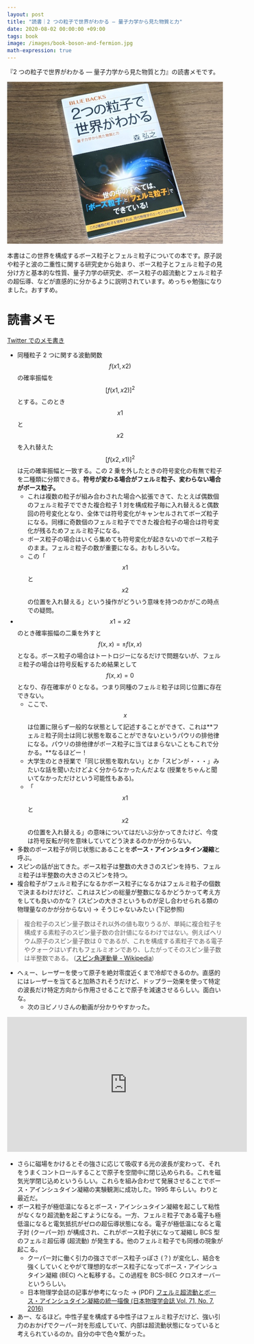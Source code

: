```yaml
---
layout: post
title: "読書｜2 つの粒子で世界がわかる ― 量子力学から見た物質と力"
date: 2020-08-02 00:00:00 +09:00
tags: book
image: /images/book-boson-and-fermion.jpg
math-expression: true
---
```


『2 つの粒子で世界がわかる ― 量子力学から見た物質と力』の読書メモです。

![表紙](/images/book-boson-and-fermion.jpg)

本書はこの世界を構成するボース粒子とフェルミ粒子についての本です。原子説や粒子と波の二重性に関する研究史から始まり、ボース粒子とフェルミ粒子の見分け方と基本的な性質、量子力学の研究史、ボース粒子の超流動とフェルミ粒子の超伝導、などが直感的に分かるように説明されています。めっちゃ勉強になりました。おすすめ。

# 読書メモ

[Twitter でのメモ書き](https://twitter.com/nhiroki_/status/1286831444514320384)

- 同種粒子 2 つに関する波動関数 $$f(x1, x2)$$ の確率振幅を $$[f(x1, x2)]^2$$ とする。このとき $$x1$$ と $$x2$$ を入れ替えた $$[f(x2, x1)]^2$$ は元の確率振幅と一致する。この 2 乗を外したときの符号変化の有無で粒子を二種類に分類できる。**符号が変わる場合がフェルミ粒子、変わらない場合がボース粒子。**
  - これは複数の粒子が組み合わされた場合へ拡張できて、たとえば偶数個のフェルミ粒子でできた複合粒子 1 対を構成粒子毎に入れ替えると偶数回の符号変化となり、全体では符号変化がキャンセルされてボーズ粒子になる。同様に奇数個のフェルミ粒子でできた複合粒子の場合は符号変化が残るためフェルミ粒子になる。
  - ボース粒子の場合はいくら集めても符号変化が起きないのでボース粒子のまま。フェルミ粒子の数が重要になる。おもしろいな。
  - この「$$x1$$ と $$x2$$ の位置を入れ替える」という操作がどういう意味を持つのかがこの時点での疑問。
- $$x1=x2$$ のとき確率振幅の二乗を外すと $$f(x,x)=±f(x,x)$$ となる。ボース粒子の場合はトートロジーになるだけで問題ないが、フェルミ粒子の場合は符号反転するため結果として $$f(x,x)=0$$ となり、存在確率が 0 となる。つまり同種のフェルミ粒子は同じ位置に存在できない。
  - ここで、$$x$$ は位置に限らず一般的な状態として記述することができて、これは**フェルミ粒子同士は同じ状態を取ることができないというパウリの排他律になる。パウリの排他律がボース粒子に当てはまらないこともこれで分かる。**なるほどー！
  - 大学生のとき授業で「同じ状態を取れない」とか「スピンが・・・」みたいな話を聞いたけどよく分からなかったんだよな (授業をちゃんと聞いてなかっただけという可能性もある)。
  - 「$$x1$$ と $$x2$$ の位置を入れ替える」の意味についてはだいぶ分かってきたけど、今度は符号反転が何を意味していてどう決まるのかが分からない。
- 多数のボース粒子が同じ状態にあることを**ボース・アインシュタイン凝縮**と呼ぶ。
- スピンの話が出てきた。ボース粒子は整数の大きさのスピンを持ち、フェルミ粒子は半整数の大きさのスピンを持つ。
- 複合粒子がフェルミ粒子になるかボース粒子になるかはフェルミ粒子の個数で決まるわけだけど、これはスピンの総量が整数になるかどうかって考え方をしても良いのかな？ (スピンの大きさというものが足し合わせられる類の物理量なのかが分からない) → そうじゃないみたい (下記参照)
  
> 複合粒子のスピン量子数はそれ以外の値も取りうるが、単純に複合粒子を構成する素粒子のスピン量子数の合計値になるわけではない。例えばヘリウム原子のスピン量子数は 0 であるが、これを構成する素粒子である電子やクォークはいずれもフェルミオンであり、したがってそのスピン量子数は半整数である。 ([スピン角運動量 - Wikipedia](https://ja.wikipedia.org/wiki/%E3%82%B9%E3%83%94%E3%83%B3%E8%A7%92%E9%81%8B%E5%8B%95%E9%87%8F))

- へぇー、レーザーを使って原子を絶対零度近くまで冷却できるのか。直感的にはレーザーを当てると加熱されそうだけど、ドップラー効果を使って特定の波長だけ特定方向から作用させることで原子を減速させるらしい。面白いな。
  - 次のヨビノリさんの動画が分かりやすかった。

<iframe width="560" height="315" src="https://www.youtube-nocookie.com/embed/kBEwOVH4PBU" frameborder="0" allow="accelerometer; autoplay; encrypted-media; gyroscope; picture-in-picture" allowfullscreen></iframe>

- さらに磁場をかけるとその強さに応じて吸収する光の波長が変わって、それをうまくコントロールすることで原子を空間中に閉じ込められる。これを磁気光学閉じ込めというらしい。これらを組み合わせて発展させることでボース・アインシュタイン凝縮の実験観測に成功した。1995 年らしい。わりと最近だ。
- ボース粒子が極低温になるとボース・アインシュタイン凝縮を起こして粘性がなくなり超流動を起こすようになる。一方、フェルミ粒子である電子も極低温になると電気抵抗がゼロの超伝導状態になる。電子が極低温になると電子対 (クーパー対) が構成され、これがボース粒子状になって凝縮し BCS 型のフェルミ超伝導 (超流動) が発生する。他のフェルミ粒子でも同様の現象が起こる。
  - クーパー対に働く引力の強さでボース粒子っぽさ (？) が変化し、結合を強くしていくとやがて理想的なボース粒子になってボース・アインシュタイン凝縮 (BEC) へと転移する。この過程を BCS-BEC クロスオーバーというらしい。
  - 日本物理学会誌の記事が参考になった → (PDF) [フェルミ超流動とボース・アインシュタイン凝縮の統一描像 (日本物理学会誌 Vol. 71, No. 7, 2016)](https://www.jps.or.jp/books/gakkaishi/2016/07/71-07trends.pdf)
- あー、なるほど。中性子星を構成する中性子はフェルミ粒子だけど、強い引力のおかげでクーパー対を形成していて、内部は超流動状態になっていると考えられているのか。自分の中で色々繋がった。